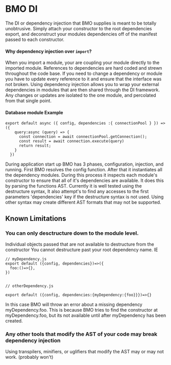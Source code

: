 # BMO DI

The DI or dependency injection that BMO supplies is meant to be totally unobtrusive.
Simply attach your constructor to the root dependencies export, and deconstruct your modules dependencies
off of the manifest passed to each constructor.

#### Why dependency injection over `import`?

When you import a module, your are coupling your module directly to the imported module.
References to dependencies are hard coded and strewn throughout the code base.
If you need to change a dependency or module you have to update every reference to it and ensure that
the interface was not broken. Using dependency injection allows you to wrap your
external dependencies in modules that are then shared through the DI framework.
Any changes or updates are isolated to the one module, and percolated from that single point.


#### Database module Example

```
export default async ({ config, dependencies :{ connectionPool } }) => ({
    query:async (query) => {
      const connection = await connectionPool.getConnection();
      const result = await connection.execute(query)
      return result;
    }
  })
```

During application start up BMO has 3 phases, configuration, injection, and running.
First BMO resolves the config function. After that it instantiates all the dependency modules.
During this process it inspects each module's constructor to ensure that all of it's dependencies are available.
It does this by parsing the functions AST. Currently it is well tested using the destructure syntax, It also attempt's to find any
accesses to the first parameters 'dependencies' key if the destructure syntax is not used.
Using other syntax may create different AST formats that may not be supported.


## Known Limitations

### You can only desctructure down to the module level.

Individual objects passed that are not available to destructure from the constructor
You cannot destructure past your root dependency name. IE

```
// myDependency.js
export default ({config, dependencies})=>({
  foo:()=>{},
})


// otherDependency.js

export default ({config, dependencies:{myDependency:{foo}}})=>{}

```

In this case BMO will throw an error about a missing dependency myDependency.foo. This is because BMO tries to find the constructor at
myDependency.foo, but its not available until after myDependency has been created.


### Any other tools that modify the AST of your code may break dependency injection

Using transpilers, minifiers, or uglifiers that modify the AST may or may not work. (probably won't)

